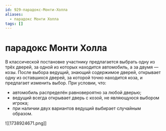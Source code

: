 ```yaml
---
id: 929-парадокс-Монти-Холла
aliases:
  - парадокс Монти Холла
tags: []
---
```


# парадокс Монти Холла
В классической постановке участнику предлагается выбрать одну из трёх дверей, за одной из которых находится автомобиль, а за двумя — козы. После выбора ведущий, знающий содержимое дверей, открывает одну из оставшихся дверей, за которой точно находится коза, и предлагает изменить выбор. При условии, что:

- автомобиль распределён равновероятно за любой дверью;
- ведущий всегда открывает дверь с козой, не являющуюся выбором игрока;
- при наличии двух вариантов ведущий выбирает случайным образом.

![[1738924671.png]]
